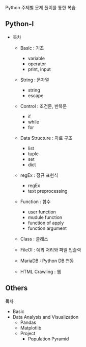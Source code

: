Python 주제별 문제 풀이를 통한 복습

## Python-I

* 목차 
  * Basic : 기초
    * variable 
    * operator 
    * print, input 
    
  * String : 문자열
    * string 
    * escape
    
  * Control : 조건문, 반복문
    * if
    * while 
    * for 
    
  * Data Structure : 자료 구조
    * list
    * tuple 
    * set
    * dict
    
  * regEx : 정규 표현식
    * regEx
    * text preprocessing
  
  * Function : 함수
    * user function
    * mudule function
    * function of apply
    * function argument 
    
  * Class : 클래스 
  * FileOI : 예외 처리와 파일 입출력 
  * MariaDB : Python DB 연동
  * HTML Crawling : 웹

## Others

목차 
* Basic
* Data Analysis and Visualization
  * Pandas
  * Matplotlib
  * Project
    * Population Pyramid
